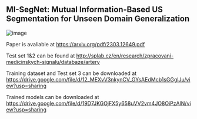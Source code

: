 ## MI-SegNet: Mutual Information-Based US Segmentation for Unseen Domain Generalization

![image](https://github.com/yuan-12138/MI-SegNet/assets/60514629/abbdfa97-cd21-4b01-880f-dd3007d66961)

Paper is avaliable at https://arxiv.org/pdf/2303.12649.pdf

Test set 1&2 can be found at http://splab.cz/en/research/zpracovani-medicinskych-signalu/databaze/artery

Training dataset and Test set 3 can be downloaded at https://drive.google.com/file/d/12_MEXvV3nkynCV_GYsAEdMcb1sGGglJu/view?usp=sharing

Trained models can be downloaded at https://drive.google.com/file/d/19D7JKGOjFX5y658uVV2vm4JO8OiPzAlN/view?usp=sharing
